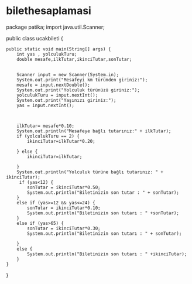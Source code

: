 # bilethesaplamasi
package patika;
import java.util.Scanner;

public class ucakbileti {

    public static void main(String[] args) {
        int yas , yolculukTuru;
        double mesafe,ilkTutar,ikinciTutar,sonTutar;


        Scanner input = new Scanner(System.in);
        System.out.print("Mesafeyi km türünden giriniz:");
        mesafe = input.nextDouble();
        System.out.print("Yolculuk türünüzü giriniz:");
        yolculukTuru = input.nextInt();
        System.out.print("Yaşınızı giriniz:");
        yas = input.nextInt();



        ilkTutar= mesafe*0.10;
        System.out.println("Mesafeye bağlı tutarınız:" + ilkTutar);
        if (yolculukTuru == 2) {
            ikinciTutar=ilkTutar*0.20;

        } else {
            ikinciTutar=ilkTutar;

        }
        System.out.println("Yolculuk türüne bağlı tutarınız: " + ikinciTutar);
         if (yas<12) {
            sonTutar = ikinciTutar*0.50;
            System.out.println("Biletinizin son tutar : " + sonTutar);
        } 
        else if (yas>=12 && yas<=24) { 
            sonTutar = ikinciTutar*0.10;
            System.out.println("Biletinizin son tutarı : " +sonTutar);
        }
        else if (yas>65) { 
            sonTutar = ikinciTutar*0.30;
            System.out.println("Biletinizin son tutarı : " + sonTutar);

        }
        else { 
            System.out.println("Biletinizin son tutarı : " +ikinciTutar);
        }
    }
}

